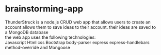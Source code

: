 # brainstorming-app

ThunderStruck is a node.js CRUD web app that allows users to create an account allows them to save ideas to their account. their ideas are saved to a MongoDB database
<br>
the web app uses the following technologies: <br>
Javascript  Html css Bootstrap  body-parser express  express-handlebars method-override   and Mongoose

